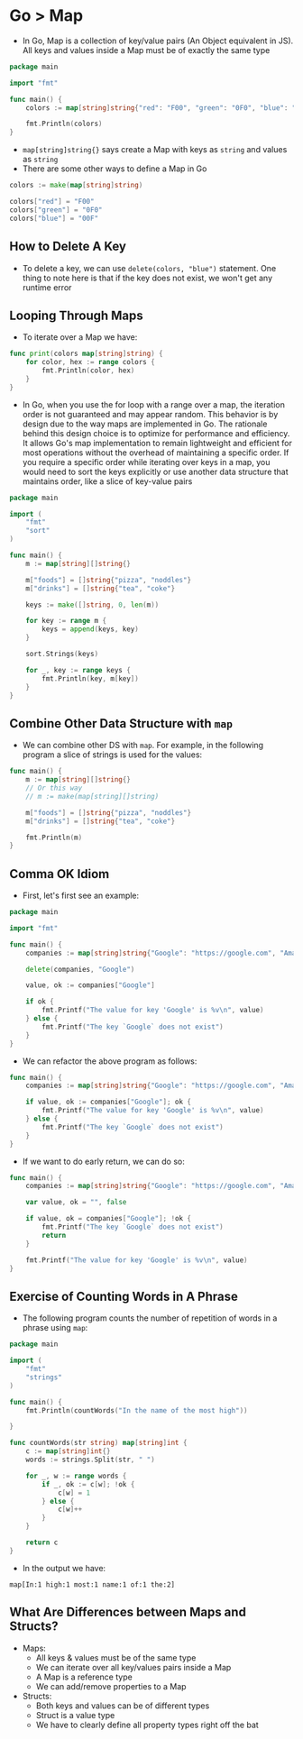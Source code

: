 # Go > Map

-   In Go, Map is a collection of key/value pairs (An Object equivalent in JS). All keys and values inside a Map must be of exactly the same type

```go
package main

import "fmt"

func main() {
	colors := map[string]string{"red": "F00", "green": "0F0", "blue": "00F"}

	fmt.Println(colors)
}
```

-   `map[string]string{}` says create a Map with keys as `string` and values as `string`
-   There are some other ways to define a Map in Go

```go
colors := make(map[string]string)

colors["red"] = "F00"
colors["green"] = "0F0"
colors["blue"] = "00F"
```

## How to Delete A Key

-   To delete a key, we can use `delete(colors, "blue")` statement. One thing to note here is that if the key does not exist, we won't get any runtime error

## Looping Through Maps

-   To iterate over a Map we have:

```go
func print(colors map[string]string) {
	for color, hex := range colors {
		fmt.Println(color, hex)
	}
}
```

-   In Go, when you use the for loop with a range over a map, the iteration order is not guaranteed and may appear random. This behavior is by design due to the way maps are implemented in Go. The rationale behind this design choice is to optimize for performance and efficiency. It allows Go's map implementation to remain lightweight and efficient for most operations without the overhead of maintaining a specific order. If you require a specific order while iterating over keys in a map, you would need to sort the keys explicitly or use another data structure that maintains order, like a slice of key-value pairs
```go
package main

import (
	"fmt"
	"sort"
)

func main() {
	m := map[string][]string{}

	m["foods"] = []string{"pizza", "noddles"}
	m["drinks"] = []string{"tea", "coke"}

	keys := make([]string, 0, len(m))

	for key := range m {
		keys = append(keys, key)
	}

	sort.Strings(keys)

	for _, key := range keys {
		fmt.Println(key, m[key])
	}
}
```

## Combine Other Data Structure with `map`

-   We can combine other DS with `map`. For example, in the following program a slice of strings is used for the values:

```go
func main() {
	m := map[string][]string{}
	// Or this way
	// m := make(map[string][]string)

	m["foods"] = []string{"pizza", "noddles"}
	m["drinks"] = []string{"tea", "coke"}

	fmt.Println(m)
}
```

## Comma OK Idiom

-   First, let's first see an example:

```go
package main

import "fmt"

func main() {
	companies := map[string]string{"Google": "https://google.com", "Amazon": "http:amazon.com"}

	delete(companies, "Google")

	value, ok := companies["Google"]

	if ok {
		fmt.Printf("The value for key 'Google' is %v\n", value)
	} else {
		fmt.Printf("The key `Google` does not exist")
	}
}
```

-   We can refactor the above program as follows:

```go
func main() {
	companies := map[string]string{"Google": "https://google.com", "Amazon": "http:amazon.com"}

	if value, ok := companies["Google"]; ok {
		fmt.Printf("The value for key 'Google' is %v\n", value)
	} else {
		fmt.Printf("The key `Google` does not exist")
	}
}
```

-   If we want to do early return, we can do so:

```go
func main() {
	companies := map[string]string{"Google": "https://google.com", "Amazon": "http:amazon.com"}

	var value, ok = "", false

	if value, ok = companies["Google"]; !ok {
		fmt.Printf("The key `Google` does not exist")
		return
	}

	fmt.Printf("The value for key 'Google' is %v\n", value)
}
```

## Exercise of Counting Words in A Phrase

-   The following program counts the number of repetition of words in a phrase using `map`:

```go
package main

import (
	"fmt"
	"strings"
)

func main() {
	fmt.Println(countWords("In the name of the most high"))

}

func countWords(str string) map[string]int {
	c := map[string]int{}
	words := strings.Split(str, " ")

	for _, w := range words {
		if _, ok := c[w]; !ok {
			c[w] = 1
		} else {
			c[w]++
		}
	}

	return c
}
```

-   In the output we have:

```text
map[In:1 high:1 most:1 name:1 of:1 the:2]
```

## What Are Differences between Maps and Structs?

-   Maps:
    -   All keys & values must be of the same type
    -   We can iterate over all key/values pairs inside a Map
    -   A Map is a reference type
    -   We can add/remove properties to a Map
-   Structs:
    -   Both keys and values can be of different types
    -   Struct is a value type
    -   We have to clearly define all property types right off the bat
